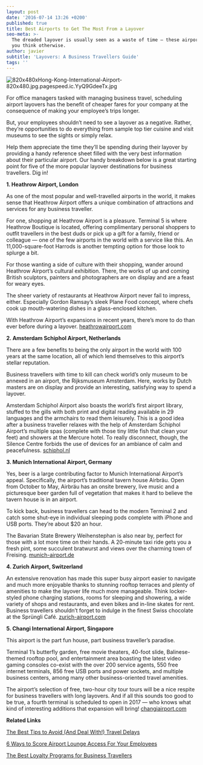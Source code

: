 ```yaml
---
layout: post
date: '2016-07-14 13:26 +0200'
published: true
title: Best Airports to Get The Most From a Layover
seo-meta: >-
  The dreaded layover is usually seen as a waste of time — these airports make
  you think otherwise.
author: javier
subtitle: 'Layovers: A Business Travellers Guide'
tags: ''
---
```

![820x480xHong-Kong-International-Airport-820x480.jpg.pagespeed.ic.YyQ9GdeeTx.jpg]({{site.baseurl}}/blog-media/820x480xHong-Kong-International-Airport-820x480.jpg.pagespeed.ic.YyQ9GdeeTx.jpg)


For office managers tasked with managing business travel, scheduling airport layovers has the benefit of cheaper fares for your company at the consequence of making your employee’s trips longer. 

But, your employees shouldn’t need to see a layover as a negative. Rather, they’re opportunities to do everything from sample top tier cuisine and visit museums to see the sights or simply relax.

Help them appreciate the time they’ll be spending during their layover by providing a handy reference sheet filled with the very best information about their particular airport. Our handy breakdown below is a great starting point for five of the more popular layover destinations for business travellers. Dig in! 

**1. Heathrow Airport, London**

As one of the most popular and well-travelled airports in the world, it makes sense that Heathrow Airport offers a unique combination of attractions and services for any business traveller. 

For one, shopping at Heathrow Airport is a pleasure. Terminal 5 is where Heathrow Boutique is located, offering complimentary personal shoppers to outfit travellers in the best duds or pick up a gift for a family, friend or colleague — one of the few airports in the world with a service like this. An 11,000-square-foot Harrods is another tempting option for those look to splurge a bit.

For those wanting a side of culture with their shopping, wander around Heathrow Airport’s cultural exhibition. There, the works of up and coming British sculptors, painters and photographers are on display and are a feast for weary eyes. 

The sheer variety of restaurants at Heathrow Airport never fail to impress, either. Especially Gordon Ramsay’s sleek Plane Food concept, where chefs cook up mouth-watering dishes in a glass-enclosed kitchen. 

With Heathrow Airport’s expansions in recent years, there’s more to do than ever before during a layover. [heathrowairport.com](http://www.heathrow.com/)

**2. Amsterdam Schiphol Airport, Netherlands**

There are a few benefits to being the only airport in the world with 100 years at the same location, all of which lend themselves to this airport’s stellar reputation. 

Business travellers with time to kill can check world’s only museum to be annexed in an airport, the Rijksmuseum Amsterdam. Here, works by Dutch masters are on display and provide an interesting, satisfying way to spend a layover. 

Amsterdam Schiphol Airport also boasts the world’s first airport library, stuffed to the gills with both print and digital reading available in 29 languages and the armchairs to read them leisurely. This is a good idea after a business traveller relaxes with the help of Amsterdam Schiphol Airport’s multiple spas (complete with those tiny little fish that clean your feet) and showers at the Mercure hotel. To really disconnect, though, the Silence Centre forbids the use of devices for an ambiance of calm and peacefulness. [schiphol.nl](http://www.schiphol.nl/index_en.html)


**3. Munich International Airport, Germany**

Yes, beer is a large contributing factor to Munich International Airport’s appeal. Specifically, the airport’s traditional tavern house Airbräu. Open from October to May, Airbräu has an onsite brewery, live music and a picturesque beer garden full of vegetation that makes it hard to believe the tavern house is in an airport. 

To kick back, business travellers can head to the modern Terminal 2 and catch some shut-eye in individual sleeping pods complete with iPhone and USB ports. They’re about $20 an hour. 

The Bavarian State Brewery Weihenstephan is also near by, perfect for those with a lot more time on their hands. A 20-minute taxi ride gets you a fresh pint, some succulent bratwurst and views over the charming town of Freising. [munich-airport.de](http://www.munich-airport.de/de/consumer/index.jsp)

**4. Zurich Airport, Switzerland**

An extensive renovation has made this super busy airport easier to navigate and much more enjoyable thanks to stunning rooftop terraces and plenty of amenities to make the layover life much more manageable. Think locker-styled phone charging stations, rooms for sleeping and showering, a wide variety of shops and restaurants, and even bikes and in-line skates for rent. Business travellers shouldn’t forget to indulge in the finest Swiss chocolate at the Sprüngli Café. [zurich-airport.com](https://www.zurich-airport.com/)

**5. Changi International Airport, Singapore**

This airport is the part fun house, part business traveller’s paradise. 

Terminal 1’s butterfly garden, free movie theaters, 40-foot slide, Balinese-themed rooftop pool, and entertainment area boasting the latest video gaming consoles co-exist with the over 200 service agents, 550 free internet terminals, 856 free USB ports and power sockets, and multiple business centers, among many other business-oriented travel amenities. 

The airport’s selection of free, two-hour city tour tours will be a nice respite for business travellers with long layovers. And if all this sounds too good to be true, a fourth terminal is scheduled to open in 2017 — who knows what kind of interesting additions that expansion will bring! [changiairport.com](http://www.changiairport.com/)


**Related Links**

[The Best Tips to Avoid (And Deal With!) Travel Delays](http://travelperk.com/blog/the-best-tips-to-avoid-and-deal-with-travel-delays/)

[6 Ways to Score Airport Lounge Access For Your Employees](http://travelperk.com/blog/6-ways-to-score-airport-lounge-access-for-your-employees/)

[The Best Loyalty Programs for Business Travellers](http://travelperk.com/blog/the-best-loyalty-programmes-for-business-travelers/)
